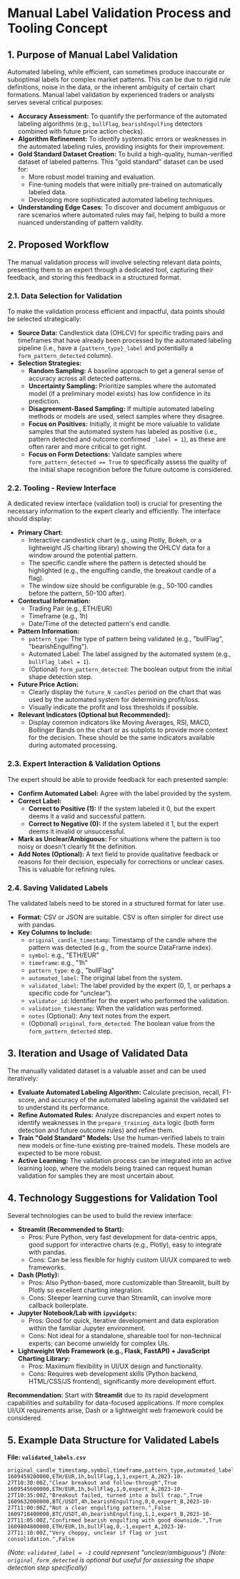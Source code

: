 # Manual Label Validation Process and Tooling Concept

## 1. Purpose of Manual Label Validation

Automated labeling, while efficient, can sometimes produce inaccurate or suboptimal labels for complex market patterns. This can be due to rigid rule definitions, noise in the data, or the inherent ambiguity of certain chart formations. Manual label validation by experienced traders or analysts serves several critical purposes:

*   **Accuracy Assessment:** To quantify the performance of the automated labeling algorithms (e.g., `bullFlag`, `bearishEngulfing` detectors combined with future price action checks).
*   **Algorithm Refinement:** To identify systematic errors or weaknesses in the automated labeling rules, providing insights for their improvement.
*   **Gold Standard Dataset Creation:** To build a high-quality, human-verified dataset of labeled patterns. This "gold standard" dataset can be used for:
    *   More robust model training and evaluation.
    *   Fine-tuning models that were initially pre-trained on automatically labeled data.
    *   Developing more sophisticated automated labeling techniques.
*   **Understanding Edge Cases:** To discover and document ambiguous or rare scenarios where automated rules may fail, helping to build a more nuanced understanding of pattern validity.

## 2. Proposed Workflow

The manual validation process will involve selecting relevant data points, presenting them to an expert through a dedicated tool, capturing their feedback, and storing this feedback in a structured format.

### 2.1. Data Selection for Validation

To make the validation process efficient and impactful, data points should be selected strategically:

*   **Source Data:** Candlestick data (OHLCV) for specific trading pairs and timeframes that have already been processed by the automated labeling pipeline (i.e., have a `{pattern_type}_label` and potentially a `form_pattern_detected` column).
*   **Selection Strategies:**
    *   **Random Sampling:** A baseline approach to get a general sense of accuracy across all detected patterns.
    *   **Uncertainty Sampling:** Prioritize samples where the automated model (if a preliminary model exists) has low confidence in its prediction.
    *   **Disagreement-Based Sampling:** If multiple automated labeling methods or models are used, select samples where they disagree.
    *   **Focus on Positives:** Initially, it might be more valuable to validate samples that the automated system has labeled as positive (i.e., pattern detected and outcome confirmed `_label = 1`), as these are often rarer and more critical to get right.
    *   **Focus on Form Detections:** Validate samples where `form_pattern_detected == True` to specifically assess the quality of the initial shape recognition before the future outcome is considered.

### 2.2. Tooling - Review Interface

A dedicated review interface (validation tool) is crucial for presenting the necessary information to the expert clearly and efficiently. The interface should display:

*   **Primary Chart:**
    *   Interactive candlestick chart (e.g., using Plotly, Bokeh, or a lightweight JS charting library) showing the OHLCV data for a window around the potential pattern.
    *   The specific candle where the pattern is detected should be highlighted (e.g., the engulfing candle, the breakout candle of a flag).
    *   The window size should be configurable (e.g., 50-100 candles before the pattern, 50-100 after).
*   **Contextual Information:**
    *   Trading Pair (e.g., ETH/EUR)
    *   Timeframe (e.g., 1h)
    *   Date/Time of the detected pattern's end candle.
*   **Pattern Information:**
    *   `pattern_type`: The type of pattern being validated (e.g., "bullFlag", "bearishEngulfing").
    *   Automated Label: The label assigned by the automated system (e.g., `bullFlag_label = 1`).
    *   (Optional) `form_pattern_detected`: The boolean output from the initial shape detection step.
*   **Future Price Action:**
    *   Clearly display the `future_N_candles` period on the chart that was used by the automated system for determining profit/loss.
    *   Visually indicate the profit and loss thresholds if possible.
*   **Relevant Indicators (Optional but Recommended):**
    *   Display common indicators like Moving Averages, RSI, MACD, Bollinger Bands on the chart or as subplots to provide more context for the decision. These should be the same indicators available during automated processing.

### 2.3. Expert Interaction & Validation Options

The expert should be able to provide feedback for each presented sample:

*   **Confirm Automated Label:** Agree with the label provided by the system.
*   **Correct Label:**
    *   **Correct to Positive (1):** If the system labeled it 0, but the expert deems it a valid and successful pattern.
    *   **Correct to Negative (0):** If the system labeled it 1, but the expert deems it invalid or unsuccessful.
*   **Mark as Unclear/Ambiguous:** For situations where the pattern is too noisy or doesn't clearly fit the definition.
*   **Add Notes (Optional):** A text field to provide qualitative feedback or reasons for their decision, especially for corrections or unclear cases. This is valuable for refining rules.

### 2.4. Saving Validated Labels

The validated labels need to be stored in a structured format for later use.

*   **Format:** CSV or JSON are suitable. CSV is often simpler for direct use with pandas.
*   **Key Columns to Include:**
    *   `original_candle_timestamp`: Timestamp of the candle where the pattern was detected (e.g., from the source DataFrame index).
    *   `symbol`: e.g., "ETH/EUR"
    *   `timeframe`: e.g., "1h"
    *   `pattern_type`: e.g., "bullFlag"
    *   `automated_label`: The original label from the system.
    *   `validated_label`: The label provided by the expert (0, 1, or perhaps a specific code for "unclear").
    *   `validator_id`: Identifier for the expert who performed the validation.
    *   `validation_timestamp`: When the validation was performed.
    *   `notes` (Optional): Any text notes from the expert.
    *   (Optional) `original_form_detected`: The boolean value from the `form_pattern_detected` step.

## 3. Iteration and Usage of Validated Data

The manually validated dataset is a valuable asset and can be used iteratively:

*   **Evaluate Automated Labeling Algorithm:** Calculate precision, recall, F1-score, and accuracy of the automated labeling against the validated set to understand its performance.
*   **Refine Automated Rules:** Analyze discrepancies and expert notes to identify weaknesses in the `prepare_training_data` logic (both form detection and future outcome rules) and refine them.
*   **Train "Gold Standard" Models:** Use the human-verified labels to train new models or fine-tune existing pre-trained models. These models are expected to be more robust.
*   **Active Learning:** The validation process can be integrated into an active learning loop, where the models being trained can request human validation for samples they are most uncertain about.

## 4. Technology Suggestions for Validation Tool

Several technologies can be used to build the review interface:

*   **Streamlit (Recommended to Start):**
    *   Pros: Pure Python, very fast development for data-centric apps, good support for interactive charts (e.g., Plotly), easy to integrate with pandas.
    *   Cons: Can be less flexible for highly custom UI/UX compared to web frameworks.
*   **Dash (Plotly):**
    *   Pros: Also Python-based, more customizable than Streamlit, built by Plotly so excellent charting integration.
    *   Cons: Steeper learning curve than Streamlit, can involve more callback boilerplate.
*   **Jupyter Notebook/Lab with `ipywidgets`:**
    *   Pros: Good for quick, iterative development and data exploration within the familiar Jupyter environment.
    *   Cons: Not ideal for a standalone, shareable tool for non-technical experts; can become unwieldy for complex UIs.
*   **Lightweight Web Framework (e.g., Flask, FastAPI) + JavaScript Charting Library:**
    *   Pros: Maximum flexibility in UI/UX design and functionality.
    *   Cons: Requires web development skills (Python backend, HTML/CSS/JS frontend), significantly more development effort.

**Recommendation:** Start with **Streamlit** due to its rapid development capabilities and suitability for data-focused applications. If more complex UI/UX requirements arise, Dash or a lightweight web framework could be considered.

## 5. Example Data Structure for Validated Labels

**File: `validated_labels.csv`**

```csv
original_candle_timestamp,symbol,timeframe,pattern_type,automated_label,validated_label,validator_id,validation_timestamp,notes,original_form_detected
1609459200000,ETH/EUR,1h,bullFlag,1,1,expert_A,2023-10-27T10:30:00Z,"Clear breakout and follow-through",True
1609545600000,ETH/EUR,1h,bullFlag,1,0,expert_A,2023-10-27T10:35:00Z,"Breakout failed, turned into a bull trap.",True
1609632000000,BTC/USDT,4h,bearishEngulfing,0,0,expert_B,2023-10-27T11:00:00Z,"Not a clear engulfing pattern.",False
1609718400000,BTC/USDT,4h,bearishEngulfing,1,1,expert_B,2023-10-27T11:05:00Z,"Confirmed bearish engulfing with good downside.",True
1609804800000,ETH/EUR,1h,bullFlag,0,-1,expert_A,2023-10-27T11:10:00Z,"Very choppy, unclear if flag or just consolidation.",False
```
*(Note: `validated_label = -1` could represent "unclear/ambiguous")*
*(Note: `original_form_detected` is optional but useful for assessing the shape detection step specifically)*
